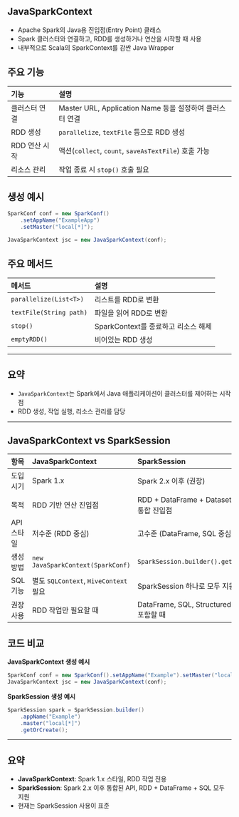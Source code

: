 
## JavaSparkContext

- Apache Spark의 Java용 진입점(Entry Point) 클래스
- Spark 클러스터와 연결하고, RDD를 생성하거나 연산을 시작할 때 사용
- 내부적으로 Scala의 SparkContext를 감싼 Java Wrapper

## 주요 기능

| 기능 | 설명 |
|:-----|:-----|
| 클러스터 연결 | Master URL, Application Name 등을 설정하여 클러스터 연결 |
| RDD 생성 | `parallelize`, `textFile` 등으로 RDD 생성 |
| RDD 연산 시작 | 액션(`collect`, `count`, `saveAsTextFile`) 호출 가능 |
| 리소스 관리 | 작업 종료 시 `stop()` 호출 필요 |

## 생성 예시
```java
SparkConf conf = new SparkConf()
    .setAppName("ExampleApp")
    .setMaster("local[*]");

JavaSparkContext jsc = new JavaSparkContext(conf);
```

## 주요 메서드

| 메서드 | 설명 |
|:-------|:-----|
| `parallelize(List<T>)` | 리스트를 RDD로 변환 |
| `textFile(String path)` | 파일을 읽어 RDD로 변환 |
| `stop()` | SparkContext를 종료하고 리소스 해제 |
| `emptyRDD()` | 비어있는 RDD 생성 |

---

## 요약

- `JavaSparkContext`는 Spark에서 Java 애플리케이션이 클러스터를 제어하는 시작점
- RDD 생성, 작업 실행, 리소스 관리를 담당

---

## JavaSparkContext vs SparkSession

| 항목 | JavaSparkContext | SparkSession |
|:-----|:-----------------|:-------------|
| 도입 시기 | Spark 1.x | Spark 2.x 이후 (권장) |
| 목적 | RDD 기반 연산 진입점 | RDD + DataFrame + Dataset 모든 연산 통합 진입점 |
| API 스타일 | 저수준 (RDD 중심) | 고수준 (DataFrame, SQL 중심) |
| 생성 방법 | `new JavaSparkContext(SparkConf)` | `SparkSession.builder().getOrCreate()` |
| SQL 기능 | 별도 `SQLContext`, `HiveContext` 필요 | SparkSession 하나로 모두 지원 |
| 권장 사용 | RDD 작업만 필요할 때 | DataFrame, SQL, Structured Streaming 포함할 때 |

## 코드 비교

**JavaSparkContext 생성 예시**
```java
SparkConf conf = new SparkConf().setAppName("Example").setMaster("local[*]");
JavaSparkContext jsc = new JavaSparkContext(conf);
```

**SparkSession 생성 예시**
```java
SparkSession spark = SparkSession.builder()
    .appName("Example")
    .master("local[*]")
    .getOrCreate();
```

---

## 요약

- **JavaSparkContext**: Spark 1.x 스타일, RDD 작업 전용
- **SparkSession**: Spark 2.x 이후 통합된 API, RDD + DataFrame + SQL 모두 지원
- 현재는 SparkSession 사용이 표준
